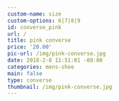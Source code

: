```yaml
---
custom-name: size
custom-options: 6|7|8|9
id: converse_pink
url: /
title: pink converse
price: '20.00'
pic-url: /img/pink-converse.jpg
date: 2018-2-8 11:51:01 -08:00
categories: mens-shoe
main: false
type: converse
thumbnail: /img/pink-converse.jpg
---
```

